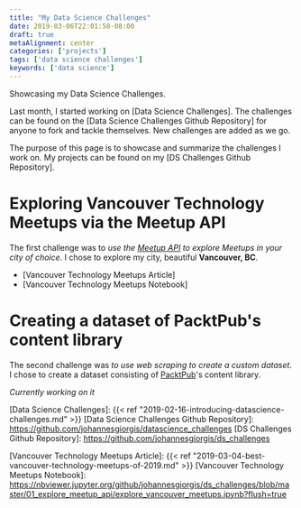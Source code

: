 ```yaml
---
title: "My Data Science Challenges"
date: 2019-03-06T22:01:58-08:00
draft: true
metaAlignment: center
categories: ['projects']
tags: ['data science challenges']
keywords: ['data science']
---
```


Showcasing my Data Science Challenges.

<!--more-->

Last month, I started working on [Data Science Challenges]. The challenges can be found on the [Data Science Challenges Github Repository] for anyone to fork and tackle themselves. New challenges are added as we go.

The purpose of this page is to showcase and summarize the challenges I work on. My projects can be found on my [DS Challenges Github Repository].


# Exploring Vancouver Technology Meetups via the Meetup API

The first challenge was to _use the [Meetup API] to explore Meetups in your city of choice_. I chose to explore my city, beautiful **Vancouver, BC**.

- [Vancouver Technology Meetups Article]
- [Vancouver Technology Meetups Notebook]


# Creating a dataset of PacktPub's content library

The second challenge was _to use web scraping to create a custom dataset_. I chose to create a dataset consisting of [PacktPub]'s content library.

_Currently working on it_


[//]: # (Reference Links)

[Data Science Challenges]: {{< ref "2019-02-16-introducing-datascience-challenges.md" >}}
[Data Science Challenges Github Repository]: https://github.com/johannesgiorgis/datascience_challenges
[DS Challenges Github Repository]: https://github.com/johannesgiorgis/ds_challenges

[Meetup API]: https://www.meetup.com/meetup_api/
[Vancouver Technology Meetups Article]: {{< ref "2019-03-04-best-vancouver-technology-meetups-of-2019.md" >}}
[Vancouver Technology Meetups Notebook]: https://nbviewer.jupyter.org/github/johannesgiorgis/ds_challenges/blob/master/01_explore_meetup_api/explore_vancouver_meetups.ipynb?flush=true

[PacktPub]: https://www.packtpub.com